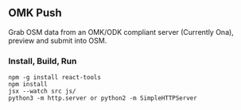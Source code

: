 ## OMK Push

Grab OSM data from an OMK/ODK compliant server (Currently Ona), preview and submit into OSM.

### Install, Build, Run

    npm -g install react-tools
    npm install
    jsx --watch src js/
    python3 -m http.server or python2 -m SimpleHTTPServer
